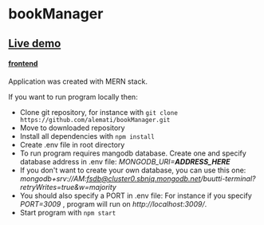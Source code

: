 # bookManager

## [Live demo](https://desolate-cliffs-70072.herokuapp.com/)  

#### [frontend](https://github.com/alemati/bookManager-frontend)  

Application was created with MERN stack.

If you want to run program locally then:
* Clone git repository, for instance with ```git clone https://github.com/alemati/bookManager.git```  
* Move to downloaded repository  
* Install all dependencies with ```npm install``` 
* Create .env file in root directory
* To run program requires mangodb database. Create one and specify database address in .env file: _MONGODB_URI=__ADDRESS_HERE___ 
* If you don't want to create your own database, you can use this one: _mongodb+srv://AM:fsdb@cluster0.sbnjq.mongodb.net/buutti-terminal?retryWrites=true&w=majority_
* You should also specify a PORT in .env file: For instance if you specify _PORT=3009_ , program will run on _http://localhost:3009/_.  
* Start program with ```npm start```

